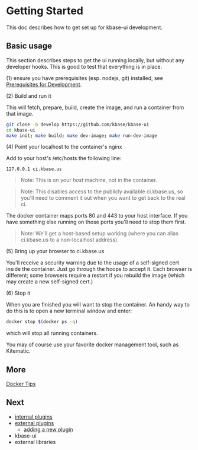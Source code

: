 # Getting Started

This doc describes how to get set up for kbase-ui development.

## Basic usage

This section describes steps to get the ui running locally, but without any developer hooks. This is good to test that everything is in place.

(1) ensure you have prerequisites (esp. nodejs, git) installed, see [Prerequisites for Development](prerequisites.md).

(2) Build and run it

This will fetch, prepare, build, create the image, and run a container from that image.

```bash
git clone -b develop https://github.com/kbase/kbase-ui
cd kbase-ui
make init; make build; make dev-image; make run-dev-image
```

(4) Point your localhost to the container's nginx

Add to your host's /etc/hosts the following line:

```
127.0.0.1 ci.kbase.us
```

> Note: This is on your _host_ machine, not in the container.

> Note:  This disables access to the publicly available ci.kbase.us, so you'll need to comment it out when you want to get back to the real ci.

The docker container maps ports 80 and 443 to your host interface. If you have something else running on those ports you'll need to stop them first.

> Note: We'll get a host-based setup working (where you can alias ci.kbase.us to a non-localhost address).

(5) Bring up your browser to ci.kbase.us

You'll receive a security warning due to the usage of a self-signed cert inside the container. Just go through the hoops to accept it. Each browser is different; some browsers require a restart if you rebuild the image (which may create a new self-signed cert.)

(6) Stop it

When you are finished you will want to stop the container. An handy way to do this is to open a new terminal window and enter:

```bash
docker stop $(docker ps -q)
```

which will stop all running containers.

You may of course use your favorite docker management tool, such as Kitematic.

## More

[Docker Tips](docker-tips.md)

## Next

- [internal plugins](developing-internal-plugins.md)
- [external plugins](developing-external-plugins.md)
    - [adding a new plugin](adding-new-external-plugin.md)
- kbase-ui
- external libraries